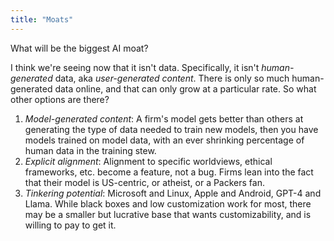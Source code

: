 ```yaml
---
title: "Moats"
---
```


What will be the biggest AI moat?

I think we're seeing now that it isn't data.
Specifically, it isn't *human-generated* data, aka *user-generated content*.
There is only so much human-generated data online, and that can only grow at a particular rate. 
So what other options are there? 

1. *Model-generated content*: A firm's model gets better than others at generating the type of data needed to train new models, then you have models trained on model data, with an ever shrinking percentage of human data in the training stew.
2. *Explicit alignment*: Alignment to specific worldviews, ethical frameworks, etc. become a feature, not a bug. Firms lean into the fact that their model is US-centric, or atheist, or a Packers fan.
3. *Tinkering potential*: Microsoft and Linux, Apple and Android, GPT-4 and Llama. While black boxes and low customization work for most, there may be a smaller but lucrative base that wants customizability, and is willing to pay to get it.
 